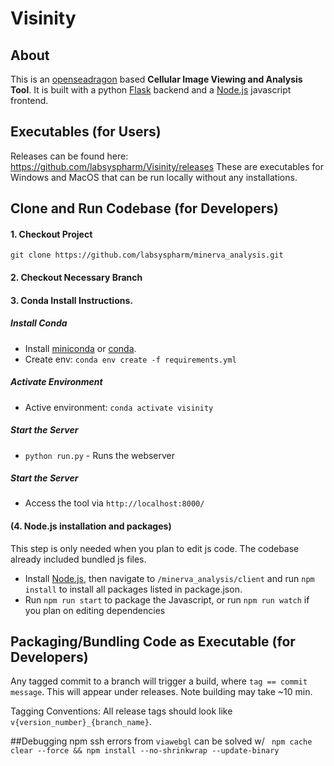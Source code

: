 # Visinity

## About
This is  an [openseadragon](https://openseadragon.github.io/) based **Cellular Image Viewing and Analysis Tool**. 
It is built with a python [Flask](http://flask.pocoo.org/) backend and a [Node.js](https://nodejs.org/en/) javascript frontend.

## Executables (for Users)
Releases can be found here:
https://github.com/labsyspharm/Visinity/releases
These are executables for Windows and MacOS that can be run locally without any installations.


## Clone and Run Codebase (for Developers)
#### 1. Checkout Project
`git clone https://github.com/labsyspharm/minerva_analysis.git`
#### 2. Checkout Necessary Branch



#### 3. Conda Install Instructions. 
##### Install Conda
* Install [miniconda](https://conda.io/miniconda.html) or [conda](https://docs.conda.io/projects/conda/en/latest/user-guide/install/download.html). 
* Create env:  `conda env create -f requirements.yml`

##### Activate Environment
* Active environment: `conda activate visinity`
##### Start the Server

* `python run.py` - Runs the webserver
##### Start the Server

* Access the tool via `http://localhost:8000/`


#### (4. Node.js installation and packages)
  This step is only needed when you plan to edit js code. The codebase already included bundled js files.
* Install [Node.js](https://nodejs.org/en/), then navigate to `/minerva_analysis/client` and run `npm install` to install all packages listed in package.json.
* Run `npm run start` to package the Javascript, or run `npm run watch` if you plan on editing dependencies


## Packaging/Bundling Code as Executable (for Developers)
Any tagged commit to a branch will trigger a build, where `tag == commit message`. This will appear under releases. Note building may take ~10 min.

Tagging Conventions: All release tags should look like `v{version_number}_{branch_name}`.

##Debugging
npm ssh errors from `viawebgl` can be solved w/
` npm cache clear --force && npm install --no-shrinkwrap --update-binary`